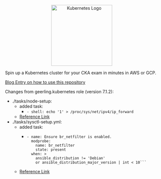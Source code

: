 <p align="center">
  <img height="200" title="Kubernetes Logo" src="images/k8s_logo_with_border.png">
</p>

Spin up a Kubernetes cluster for your CKA exam in minutes in AWS or GCP.

[Blog Entry on how to use this repository](https://mford.io/posts/easy-kubeadm-k8s-cluster/)

<!-- # Table Of Contents
- [Kubernetes Certification Motivation and Study Resources](readme/certification_and_study.md)
- [Building your Kubernetes Cluster for Studying](readme/building_the_cluster.md)
- [CKAD Exam Tips/Useful Kubernetes Links and Commands](readme/kubernetes_links.md) -->

Changes from geerling.kubernetes role (version 7.1.2):
- ./tasks/node-setup:
  - added task:
    - ```- shell: echo '1' > /proc/sys/net/ipv4/ip_forward```
  - [Reference Link](https://www.edureka.co/community/18636/error-while-setting-up-kubernetes)
- ./tasks/sysctl-setup.yml:
  - added task:
    - ```
      - name: Ensure br_netfilter is enabled.
        modprobe:
          name: br_netfilter
          state: present
        when: >
          ansible_distribution != 'Debian'
          or ansible_distribution_major_version | int < 10```
  - [Reference Link](https://github.com/geerlingguy/ansible-role-kubernetes/issues/92?utm_source=pocket_saves)
